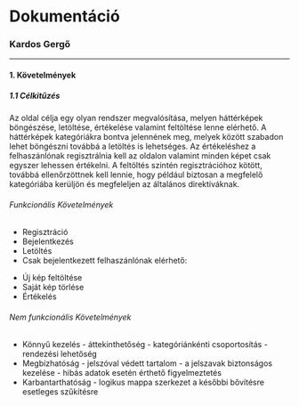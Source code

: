 # Dokumentáció

### Kardos Gergő
___

#### 1. Követelmények
##### 1.1 Célkitűzés
Az oldal célja egy olyan rendszer megvalósítása, melyen háttérképek böngészése, 
letöltése, értékelése valamint feltöltése lenne elérhető.
A háttérképek kategóriákra bontva jelennének meg, melyek között szabadon lehet böngészni továbbá a letöltés is lehetséges.
Az értékeléshez a felhaszánlónak regisztrálnia kell az oldalon valamint minden képet csak egyszer lehessen értékelni.
A feltöltés szintén regisztrációhoz kötött, továbbá ellenőrzöttnek kell lennie, hogy például biztosan a megfelelő kategóriába kerüljön és megfeleljen az általános direktíváknak.  

###### Funkcionális Követelmények
* Regisztráció
* Bejelentkezés
* Letöltés
* Csak bejelentkezett felhaszánlónak elérhető:
- Új kép feltöltése
- Saját kép törlése
- Értékelés

###### Nem funkcionális Követelmények
* Könnyű kezelés - áttekinthetőség - kategóriánkénti csoportosítás - rendezési lehetőség 
* Megbízhatóság - jelszóval védett tartalom - a jelszavak biztonságos kezelése - hibás adatok esetén érthető figyelmeztetés
* Karbantarthatóság - logikus mappa szerkezet a későbbi bővítésre esetleges szűkítésre


